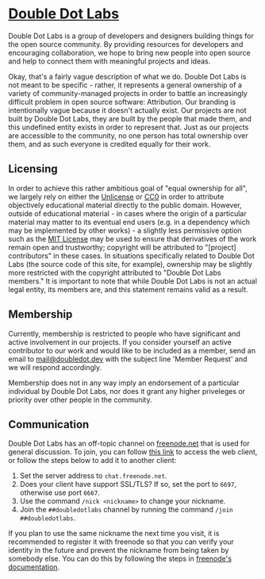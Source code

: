 # [Double Dot Labs](/)

Double Dot Labs is a group of developers and designers building things for the open source community. By providing resources for developers and encouraging collaboration, we hope to bring new people into open source and help to connect them with meaningful projects and ideas.

Okay, that's a fairly vague description of what we do. Double Dot Labs is not meant to be specific - rather, it represents a general ownership of a variety of community-managed projects in order to battle an increasingly difficult problem in open source software: Attribution. Our branding is intentionally vague because it doesn't actually exist. Our projects are not built by Double Dot Labs, they are built by the people that made them, and this undefined entity exists in order to represent that. Just as our projects are accessible to the community, no one person has total ownership over them, and as such everyone is credited equally for their work.

## Licensing

In order to achieve this rather ambitious goal of "equal ownership for all", we largely rely on either the [Unlicense](https://unlicense.org/) or [CC0](https://creativecommons.org/share-your-work/public-domain/cc0/) in order to attribute objectively educational material directly to the public domain. However, outside of educational material - in cases where the origin of a particular material may matter to its eventual end users (e.g. in a dependency which may be implemented by other works) - a slightly less permissive option such as the [MIT License](https://choosealicense.com/licenses/mit/) may be used to ensure that derivatives of the work remain open and trustworthy; copyright will be attributed to "[project] contributors" in these cases. In situations specifically related to Double Dot Labs (the source code of this site, for example), ownership may be slightly more restricted with the copyright attributed to "Double Dot Labs members." It is important to note that while Double Dot Labs is not an actual legal entity, its members are, and this statement remains valid as a result.

## Membership

Currently, membership is restricted to people who have significant and active involvement in our projects. If you consider yourself an active contributor to our work and would like to be included as a member, send an email to [mail@doubledot.dev](mailto:mail@doubledot.dev) with the subject line 'Member Request' and we will respond accordingly.

Membership does not in any way imply an endorsement of a particular individual by Double Dot Labs, nor does it grant any higher priveleges or priority over other people in the community.

## Communication

Double Dot Labs has an off-topic channel on [freenode.net](https://freenode.net/) that is used for general discussion. To join, you can follow [this link](https://webchat.freenode.net/?channels=%23%23doubledotlabs&uio=MTY9dHJ1ZSY5PXRydWUmMTE9MjE1e1) to access the web client, or follow the steps below to add it to another client:

1. Set the server address to `chat.freenode.net`.
2. Does your client have support SSL/TLS? If so, set the port to `6697`, otherwise use port `6667`.
3. Use the command `/nick <nickname>` to change your nickname.
4. Join the `##doubledotlabs` channel by running the command `/join ##doubledotlabs`.

If you plan to use the same nickname the next time you visit, it is recommended to register it with freenode so that you can verify your identity in the future and prevent the nickname from being taken by somebody else. You can do this by following the steps in [freenode's documentation](https://freenode.net/kb/answer/registration).
